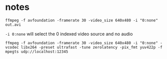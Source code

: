 # notes

```
ffmpeg -f avfoundation -framerate 30 -video_size 640x480 -i "0:none" out.avi
```

`-i 0:none` will select the 0 indexed video source and no audio

```
ffmpeg -f avfoundation -framerate 30 -video_size 640x480 -i "0:none" -vcodec libx264 -preset ultrafast -tune zerolatency -pix_fmt yuv422p -f mpegts udp://localhost:12345
```

